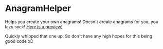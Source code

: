 # AnagramHelper
Helps you create your own anagrams! Doesn't create anagrams for you, you lazy sock! 
[Here is a preview!](https://htmlpreview.github.io/?https://github.com/CommanderNova/AnagramHelper/blob/master/index.html)

Quickly whipped that one up. So don't have any high hopes for this being good code xD
